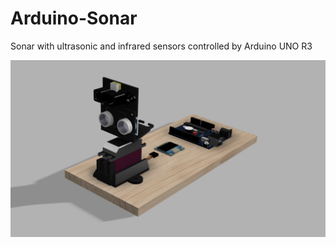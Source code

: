# Arduino-Sonar
Sonar with ultrasonic and infrared sensors controlled by Arduino UNO R3

![Photo](https://github.com/AndreiVladescu/Arduino-Sonar/blob/main/imgs/3D_Model.jpg?raw=true)
